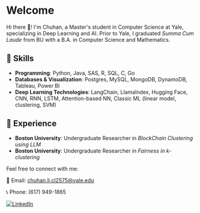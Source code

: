

<!--
**LeeChuh/LeeChuh** is a ✨ _special_ ✨ repository because its `README.md` (this file) appears on your GitHub profile.

Here are some ideas to get you started:

- 🔭 I’m currently working on ...
- 🌱 I’m currently learning ...
- 👯 I’m looking to collaborate on ...
- 🤔 I’m looking for help with ...
- 💬 Ask me about ...
- 📫 How to reach me: ...
- 😄 Pronouns: ...
- ⚡ Fun fact: ...
-->


# Welcome

Hi there 👋! I'm Chuhan, a Master's student in Computer Science at Yale, specializing in Deep Learning and AI. Prior to Yale, I graduated _Summa Cum Laude_ from BU with a B.A. in Computer Science and Mathematics.

## 🔭 Skills
- **Programming**: Python, Java, SAS, R, SQL, C, Go
- **Databases & Visualization**: Postgres, MySQL, MongoDB, DynamoDB, Tableau, Power BI
- **Deep Learning Technologies**: LangChain, LlamaIndex, Hugging Face, CNN, RNN, LSTM, Attention-based NN, Classic ML (linear model, clustering, SVM)

## 🤔 Experience
- **Boston University**: Undergraduate Researcher in _BlockChain Clustering using LLM_
- **Boston University**: Undergraduate Researcher in _Fairness in k-clustering_

Feel free to connect with me:

📧 Email: chuhan.li.cl2575@yale.edu

📞 Phone: (617) 949-1865

[![LinkedIn](https://img.shields.io/badge/LinkedIn--_.svg?style=social&logo=linkedin)](https://www.linkedin.com/in/chuhan-li/)

